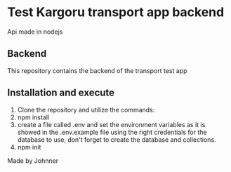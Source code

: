 # Test Kargoru transport app backend

Api made in nodejs

## Backend

This repository contains the backend of the transport test app

## Installation and execute

1. Clone the repository and utilize the commands:
2. npm install
3. create a file called .env and set the environment variables as it is showed in the  .env.example file using the right credentials for the database to use, don't forget to create the database and collections.
4. npm init


Made by Johnner